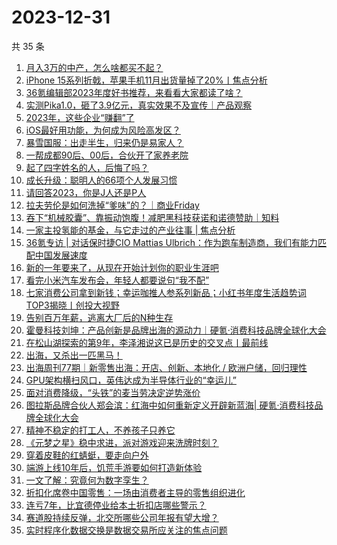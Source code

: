 # 2023-12-31

共 35 条

<!-- BEGIN 36KR -->
<!-- 最后更新时间 2023-12-31 00:06:43 +0800 -->
1. [月入3万的中产，怎么啥都买不起？](https://36kr.com/p/2582697693652354)
1. [iPhone 15系列折戟，苹果手机11月出货量掉了20%丨焦点分析](https://36kr.com/p/2579960488781444)
1. [36氪编辑部2023年度好书推荐，来看看大家都读了啥？](https://36kr.com/p/2581258903774597)
1. [实测Pika1.0，砸了3.9亿元，真实效果不及宣传｜产品观察](https://36kr.com/p/2581571099501953)
1. [2023年，这些企业“赚翻”了](https://36kr.com/p/2582551862730629)
1. [iOS最好用功能，为何成为风险高发区？](https://36kr.com/p/2581674014367877)
1. [暴雪国服：出走半生，归来仍是易家人？](https://36kr.com/p/2582462034110083)
1. [一帮成都90后、00后，合伙开了家养老院](https://36kr.com/p/2582486101026182)
1. [起了四字姓名的人，后悔了吗？](https://36kr.com/p/2582549984224905)
1. [成长升级：聪明人的66项个人发展习惯](https://36kr.com/p/2555774913927301)
1. [请回答2023，你是J人还是P人](https://36kr.com/p/2581796946929024)
1. [拉夫劳伦是如何洗掉“爹味”的？｜商业Friday](https://36kr.com/p/2574799443961222)
1. [吞下“机械胶囊”、靠振动饱腹！减肥黑科技获诺和诺德赞助｜知料](https://36kr.com/p/2582749844661632)
1. [一家主投氢能的基金，与它走过的产业往事 | 焦点分析](https://36kr.com/p/2580014265591176)
1. [36氪专访 | 对话保时捷CIO Mattias Ulbrich：作为跑车制造商，我们有能力匹配中国发展速度](https://36kr.com/p/2581669384414592)
1. [新的一年要来了，从现在开始计划你的职业生涯吧](https://36kr.com/p/2582495518992006)
1. [看完小米汽车发布会，年轻人都要说句“我不配”](https://36kr.com/p/2581083885430404)
1. [七家消费公司拿到新钱；幸运咖推人参系列新品；小红书年度生活趋势词TOP3揭晓丨创投大视野](https://36kr.com/p/2580207906448773)
1. [告别百万年薪，逃离大厂后的N种生存](https://36kr.com/p/2582500771882377)
1. [霍曼科技刘坤：产品创新是品牌出海的源动力｜硬氪·消费科技品牌全球化大会](https://36kr.com/p/2579978512622977)
1. [在松山湖探索的第9年，李泽湘说这已是历史的交叉点丨最前线](https://36kr.com/p/2579784338744961)
1. [出海，又杀出一匹黑马！](https://36kr.com/p/2579042120836483)
1. [出海周刊77期｜新零售出海：开店、创新、本地化 / 欧洲户储，回归理性](https://36kr.com/p/2581687407011209)
1. [GPU架构横扫风口，英伟达成为半导体行业的“幸运儿”](https://36kr.com/p/2582554730636937)
1. [面对消费降级，“头铁”的麦当劳决定逆势涨价](https://36kr.com/p/2581164958802053)
1. [图拉斯品牌合伙人郑会滨：红海中如何重新定义开辟新蓝海| 硬氪·消费科技品牌全球化大会](https://36kr.com/p/2581529765848454)
1. [精神不稳定的打工人，不养孩子只养它](https://36kr.com/p/2581234111473282)
1. [《元梦之星》稳中求进，派对游戏迎来洗牌时刻？](https://36kr.com/p/2581900017837441)
1. [穿着皮鞋的红蜻蜓，要走向户外](https://36kr.com/p/2580436844488320)
1. [端游上线10年后，饥荒手游要如何打造新体验](https://36kr.com/p/2581888576742787)
1. [一文了解：究竟何为数字孪生？](https://36kr.com/p/2520691722790407)
1. [折扣化席卷中国零售：一场由消费者主导的零售组织进化](https://36kr.com/p/2581788057413257)
1. [连亏7年，比宜德停业给本土折扣店哪些警示？](https://36kr.com/p/2581837260891528)
1. [赛道股持续反弹，北交所哪些公司年报有望大增？](https://36kr.com/p/2580393620285059)
1. [实时程序化数据交换是数据交易所应关注的焦点问题](https://36kr.com/p/2581983981413761)
<!-- END 36KR -->